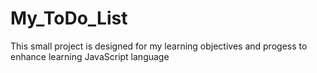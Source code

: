 # My_ToDo_List

This small project is designed for my learning objectives and progess to enhance learning JavaScript language

